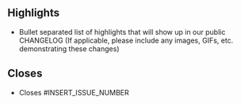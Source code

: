 ## Highlights
* Bullet separated list of highlights that will show up in our public CHANGELOG (If applicable, please include any images, GIFs, etc. demonstrating these changes)

## Closes
* Closes #INSERT_ISSUE_NUMBER
